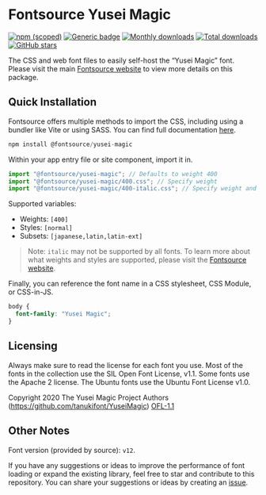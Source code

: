 # Fontsource Yusei Magic

[![npm (scoped)](https://img.shields.io/npm/v/@fontsource/yusei-magic?color=brightgreen)](https://www.npmjs.com/package/@fontsource/yusei-magic) [![Generic badge](https://img.shields.io/badge/fontsource-passing-brightgreen)](https://github.com/fontsource/fontsource) [![Monthly downloads](https://badgen.net/npm/dm/@fontsource/yusei-magic)](https://github.com/fontsource/fontsource) [![Total downloads](https://badgen.net/npm/dt/@fontsource/yusei-magic)](https://github.com/fontsource/fontsource) [![GitHub stars](https://img.shields.io/github/stars/fontsource/fontsource.svg?style=social&label=Star)](https://github.com/fontsource/fontsource/stargazers)

The CSS and web font files to easily self-host the “Yusei Magic” font. Please visit the main [Fontsource website](https://fontsource.org/fonts/yusei-magic) to view more details on this package.

## Quick Installation

Fontsource offers multiple methods to import the CSS, including using a bundler like Vite or using SASS. You can find full documentation [here](https://fontsource.org/docs/getting-started/introduction).

```javascript
npm install @fontsource/yusei-magic
```

Within your app entry file or site component, import it in.

```javascript
import "@fontsource/yusei-magic"; // Defaults to weight 400
import "@fontsource/yusei-magic/400.css"; // Specify weight
import "@fontsource/yusei-magic/400-italic.css"; // Specify weight and style
```

Supported variables:
- Weights: `[400]`
- Styles: `[normal]`
- Subsets: `[japanese,latin,latin-ext]`

> Note: `italic` may not be supported by all fonts. To learn more about what weights and styles are supported, please visit the [Fontsource website](https://fontsource.org/fonts/yusei-magic).

Finally, you can reference the font name in a CSS stylesheet, CSS Module, or CSS-in-JS.

```css
body {
  font-family: "Yusei Magic";
}
```

## Licensing
Always make sure to read the license for each font you use. Most of the fonts in the collection use the SIL Open Font License, v1.1. Some fonts use the Apache 2 license. The Ubuntu fonts use the Ubuntu Font License v1.0.

Copyright 2020 The Yusei Magic Project Authors (https://github.com/tanukifont/YuseiMagic)
[OFL-1.1](http://scripts.sil.org/OFL)

## Other Notes
Font version (provided by source): `v12`.

If you have any suggestions or ideas to improve the performance of font loading or expand the existing library, feel free to star and contribute to this repository. You can share your suggestions or ideas by creating an [issue](https://github.com/fontsource/fontsource/issues).